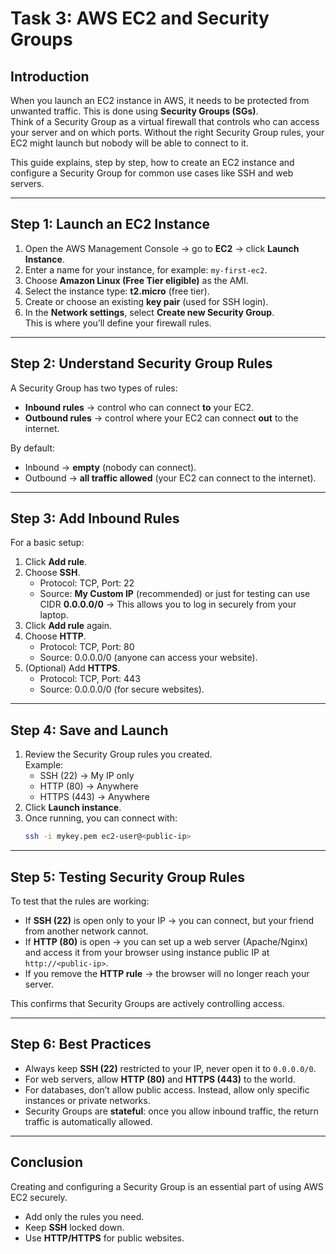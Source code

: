 # Task 3: AWS EC2 and Security Groups

## Introduction
When you launch an EC2 instance in AWS, it needs to be protected from unwanted traffic. This is done using **Security Groups (SGs)**.  
Think of a Security Group as a virtual firewall that controls who can access your server and on which ports. Without the right Security Group rules, your EC2 might launch but nobody will be able to connect to it.

This guide explains, step by step, how to create an EC2 instance and configure a Security Group for common use cases like SSH and web servers.

---

## Step 1: Launch an EC2 Instance
1. Open the AWS Management Console → go to **EC2** → click **Launch Instance**.
2. Enter a name for your instance, for example: `my-first-ec2`.
3. Choose **Amazon Linux (Free Tier eligible)** as the AMI.
4. Select the instance type: **t2.micro** (free tier).
5. Create or choose an existing **key pair** (used for SSH login).
6. In the **Network settings**, select **Create new Security Group**.  
   This is where you’ll define your firewall rules.

---

## Step 2: Understand Security Group Rules
A Security Group has two types of rules:
- **Inbound rules** → control who can connect **to** your EC2.
- **Outbound rules** → control where your EC2 can connect **out** to the internet.

By default:
- Inbound → **empty** (nobody can connect).
- Outbound → **all traffic allowed** (your EC2 can connect to the internet).

---

## Step 3: Add Inbound Rules
For a basic setup:
1. Click **Add rule**.
2. Choose **SSH**.  
   - Protocol: TCP, Port: 22  
   - Source: **My Custom IP** (recommended) or just for testing can use CIDR **0.0.0.0/0** 
   → This allows you to log in securely from your laptop.
3. Click **Add rule** again.
4. Choose **HTTP**.  
   - Protocol: TCP, Port: 80  
   - Source: 0.0.0.0/0 (anyone can access your website).
5. (Optional) Add **HTTPS**.  
   - Protocol: TCP, Port: 443  
   - Source: 0.0.0.0/0 (for secure websites).

---

## Step 4: Save and Launch
1. Review the Security Group rules you created.  
   Example:
   - SSH (22) → My IP only  
   - HTTP (80) → Anywhere  
   - HTTPS (443) → Anywhere  
2. Click **Launch instance**.
3. Once running, you can connect with:
   ```bash
   ssh -i mykey.pem ec2-user@<public-ip>

---

## Step 5: Testing Security Group Rules

To test that the rules are working:

- If **SSH (22)** is open only to your IP → you can connect, but your friend from another network cannot.  
- If **HTTP (80)** is open → you can set up a web server (Apache/Nginx) and access it from your browser using instance public IP at `http://<public-ip>`.  
- If you remove the **HTTP rule** → the browser will no longer reach your server.  

This confirms that Security Groups are actively controlling access.

---

## Step 6: Best Practices

- Always keep **SSH (22)** restricted to your IP, never open it to `0.0.0.0/0`.  
- For web servers, allow **HTTP (80)** and **HTTPS (443)** to the world.  
- For databases, don’t allow public access. Instead, allow only specific instances or private networks.  
- Security Groups are **stateful**: once you allow inbound traffic, the return traffic is automatically allowed.  

---

## Conclusion

Creating and configuring a Security Group is an essential part of using AWS EC2 securely.

- Add only the rules you need.  
- Keep **SSH** locked down.  
- Use **HTTP/HTTPS** for public websites.  

